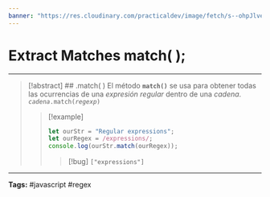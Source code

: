 ```yaml
---
banner: "https://res.cloudinary.com/practicaldev/image/fetch/s--ohpJlve1--/c_imagga_scale,f_auto,fl_progressive,h_420,q_auto,w_1000/https://res.cloudinary.com/drquzbncy/image/upload/v1586605549/javascript_banner_sxve2l.jpg"
---
```

# Extract Matches match( );
<hr> 

> [!abstract] ## .match( )
> El método **`match()`** se usa para obtener todas las ocurrencias de una _expresión regular_ dentro de una _cadena_.
> <code>_cadena_.match(_regexp_)</code>
> 
> > [!example]
> > 
> > ```js
> > let ourStr = "Regular expressions";
> > let ourRegex = /expressions/;
> > console.log(ourStr.match(ourRegex));
> > ```
> > 
> > > [!bug]
> > > <code>["expressions"]</code>
> > 
> 

<hr>
<b>Tags:</b> #javascript #regex